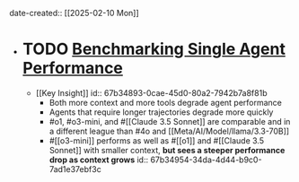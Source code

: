 date-created:: [[2025-02-10 Mon]]

- # TODO [Benchmarking Single Agent Performance](https://blog.langchain.dev/react-agent-benchmarking/)
	- [[Key Insight]]
	  id:: 67b34893-0cae-45d0-80a2-7942b7a8f81b
		- Both more context and more tools degrade agent performance
		- Agents that require longer trajectories degrade more quickly
		- #o1, #o3-mini, and #[[Claude 3.5 Sonnet]] are comparable and in a different league than #4o and [[Meta/AI/Model/llama/3.3-70B]]
		- #[[o3-mini]] performs as well as #[[o1]] and #[[Claude 3.5 Sonnet]] with smaller context, **but sees a steeper performance drop as context grows**
		  id:: 67b34954-34da-4d44-b9c0-7ad1e37ebf3c